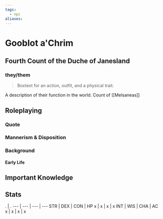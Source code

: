 ```yaml
---
tags:
  - npc
aliases:
---
```

# Gooblot a'Chrim
## Fourth Count of the Duche of Janesland
### they/them

> Boxtext for an action, outfit, and a physical trait.

A description of their function in the world.
Count of [[Melsaneas]]

## Roleplaying
### Quote

### Mannerism & Disposition

### Background
#### Early Life

## Important Knowledge


## Stats
. | . 
--- | --- | --- | ---
STR | DEX | CON | HP
x | x | x | x
INT | WIS | CHA | AC
x | x | x | x